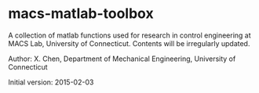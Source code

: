 # macs-matlab-toolbox
A collection of matlab functions used for research in control engineering at MACS Lab, University of Connecticut.
Contents will be irregularly updated. 

Author: 
X. Chen,
Department of Mechanical Engineering,
University of Connecticut

Initial version: 2015-02-03
